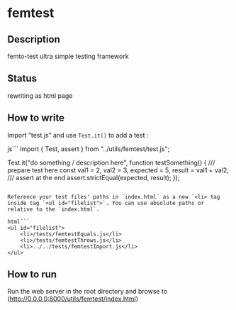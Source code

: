 # femtest

## Description

femto-test ultra simple testing framework

## Status

rewriting as html page

## How to write

Import "test.js" and use `Test.it()` to add a test :

js```
import { Test, assert } from "../utils/femtest/test.js";

Test.it("do something / description here", function testSomething() {
    /// prepare test here
    const val1 = 2, val2 = 3, expected = 5, result = val1 + val2;
    /// assert at the end
    assert.strictEqual(expected, result);
});
```

Reference your test files' paths in `index.html` as a new `<li> tag inside tag `<ul id="filelist">`. You can use absolute paths or relative to the `index.html`.

html```
<ul id="filelist">
    <li>/tests/femtestEquals.js</li>
    <li>/tests/femtestThrows.js</li>
    <li>../../tests/femtestImport.js</li>
</ul>
```

## How to run

Run the web server in the root directory and browse to (http://0.0.0.0:8000/utils/femtest/index.html)
